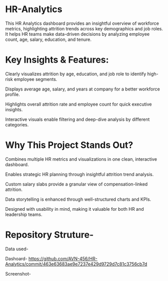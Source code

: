 # HR-Analytics
This HR Analytics dashboard provides an insightful overview of workforce metrics, highlighting attrition trends across key demographics and job roles. It helps HR teams make data-driven decisions by analyzing employee count, age, salary, education, and tenure.

# Key Insights & Features:
Clearly visualizes attrition by age, education, and job role to identify high-risk employee segments.

Displays average age, salary, and years at company for a better workforce profile.

Highlights overall attrition rate and employee count for quick executive insights.

Interactive visuals enable filtering and deep-dive analysis by different categories.


# Why This Project Stands Out?
Combines multiple HR metrics and visualizations in one clean, interactive dashboard.

Enables strategic HR planning through insightful attrition trend analysis.

Custom salary slabs provide a granular view of compensation-linked attrition.

Data storytelling is enhanced through well-structured charts and KPIs.

Designed with usability in mind, making it valuable for both HR and leadership teams.


# Repository Struture-
 Data used-

 Dashoard- https://github.com/AVN-456/HR-Analytics/commit/463e63683ae9e7237e429d9729d7c81c3756cb7d

 Screenshot-



